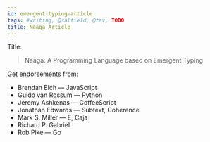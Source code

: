```yaml
---
id: emergent-typing-article
tags: #writing, @salfield, @tav, TODO
title: Naaga Article
---
```


Title:

> Naaga: A Programming Language based on Emergent Typing

Get endorsements from:

* Brendan Eich — JavaScript
* Guido van Rossum — Python
* Jeremy Ashkenas — CoffeeScript
* Jonathan Edwards — Subtext, Coherence
* Mark S. Miller — E, Caja
* Richard P. Gabriel
* Rob Pike — Go